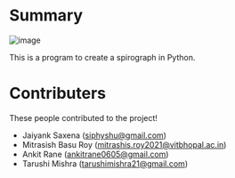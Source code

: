 # Summary

![image](https://user-images.githubusercontent.com/91012632/137497787-90d15da3-31b6-42b3-9fa9-c0d2e3af2f5e.png)

This is a program to create a spirograph in Python.

# Contributers

These people contributed to the project!

- Jaiyank Saxena (siphyshu@gmail.com)
- Mitrasish Basu Roy (mitrashis.roy2021@vitbhopal.ac.in)
- Ankit Rane (ankitrane0605@gmail.com)
- Tarushi Mishra (tarushimishra21@gmail.com)
